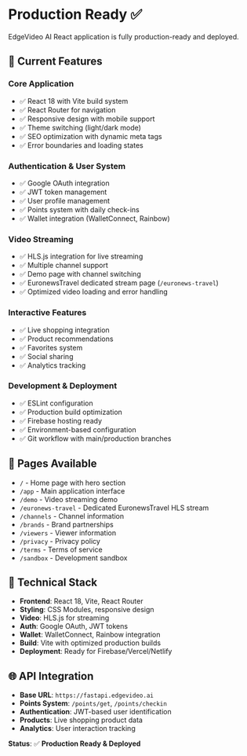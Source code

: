 # Production Ready ✅

EdgeVideo AI React application is fully production-ready and deployed.

## 🚀 **Current Features**

### **Core Application**

- ✅ React 18 with Vite build system
- ✅ React Router for navigation
- ✅ Responsive design with mobile support
- ✅ Theme switching (light/dark mode)
- ✅ SEO optimization with dynamic meta tags
- ✅ Error boundaries and loading states

### **Authentication & User System**

- ✅ Google OAuth integration
- ✅ JWT token management
- ✅ User profile management
- ✅ Points system with daily check-ins
- ✅ Wallet integration (WalletConnect, Rainbow)

### **Video Streaming**

- ✅ HLS.js integration for live streaming
- ✅ Multiple channel support
- ✅ Demo page with channel switching
- ✅ EuronewsTravel dedicated stream page (`/euronews-travel`)
- ✅ Optimized video loading and error handling

### **Interactive Features**

- ✅ Live shopping integration
- ✅ Product recommendations
- ✅ Favorites system
- ✅ Social sharing
- ✅ Analytics tracking

### **Development & Deployment**

- ✅ ESLint configuration
- ✅ Production build optimization
- ✅ Firebase hosting ready
- ✅ Environment-based configuration
- ✅ Git workflow with main/production branches

## 📱 **Pages Available**

- `/` - Home page with hero section
- `/app` - Main application interface
- `/demo` - Video streaming demo
- `/euronews-travel` - Dedicated EuronewsTravel HLS stream
- `/channels` - Channel information
- `/brands` - Brand partnerships
- `/viewers` - Viewer information
- `/privacy` - Privacy policy
- `/terms` - Terms of service
- `/sandbox` - Development sandbox

## 🔧 **Technical Stack**

- **Frontend**: React 18, Vite, React Router
- **Styling**: CSS Modules, responsive design
- **Video**: HLS.js for streaming
- **Auth**: Google OAuth, JWT tokens
- **Wallet**: WalletConnect, Rainbow integration
- **Build**: Vite with optimized production builds
- **Deployment**: Ready for Firebase/Vercel/Netlify

## 🌐 **API Integration**

- **Base URL**: `https://fastapi.edgevideo.ai`
- **Points System**: `/points/get`, `/points/checkin`
- **Authentication**: JWT-based user identification
- **Products**: Live shopping product data
- **Analytics**: User interaction tracking

**Status**: ✅ **Production Ready & Deployed**
